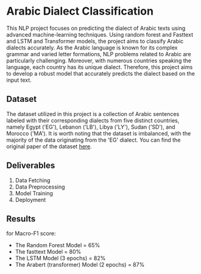 # Arabic Dialect Classification

This NLP project focuses on predicting the dialect of Arabic texts using advanced machine-learning techniques. Using random forest and Fasttext and LSTM and Transformer models, the project aims to classify Arabic dialects accurately. As the Arabic language is known for its complex grammar and varied letter formations, NLP problems related to Arabic are particularly challenging. Moreover, with numerous countries speaking the language, each country has its unique dialect. Therefore, this project aims to develop a robust model that accurately predicts the dialect based on the input text.

## Dataset
The dataset utilized in this project is a collection of Arabic sentences labeled with their corresponding dialects from five distinct countries, namely Egypt ('EG'), Lebanon ('LB'), Libya ('LY'), Sudan ('SD'), and Morocco ('MA'). It is worth noting that the dataset is imbalanced, with the majority of the data originating from the 'EG' dialect. You can find the original paper of the dataset [here](https://arxiv.org/pdf/2005.06557.pdf).

## Deliverables
1. Data Fetching 
2. Data Preprocessing 
3. Model Training 
4. Deployment 

## Results
for Macro-F1 score:
- The Random Forest Model = 65%
- The fasttext Model = 80%
- The LSTM Model (3 epochs) = 82% 
- The Arabert (transformer) Model (2 epochs) = 87%
